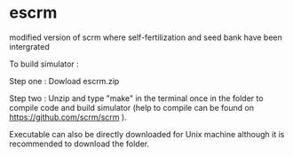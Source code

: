 # escrm
modified version of scrm where self-fertilization and seed bank have been intergrated 

To build simulator :

Step one : Dowload escrm.zip

Step two : Unzip and type "make" in the terminal once in the folder to compile code and build simulator (help to compile can be found on https://github.com/scrm/scrm ).

Executable can also be directly downloaded for Unix machine although it is recommended to download the folder. 
